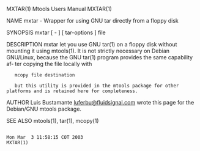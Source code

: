 MXTAR(1)                                                                                     Mtools Users Manual                                                                                     MXTAR(1)

NAME
       mxtar - Wrapper for using GNU tar directly from a floppy disk

SYNOPSIS
       mxtar [ - ] [ tar-options ] file

DESCRIPTION
       mxtar  let you use GNU tar(1) on a floppy disk without mounting it using mtools(1).  It is not strictly necessary on Debian GNU/Linux, because the GNU tar(1) program provides the same capability af‐
       ter copying the file locally with

       mcopy file destination

       but this utility is provided in the mtools package for other platforms and is retained here for completeness.

AUTHOR
       Luis Bustamante <luferbu@fluidsignal.com> wrote this page for the Debian/GNU mtools package.

SEE ALSO
       mtools(1), tar(1), mcopy(1)

                                                                                         Mon Mar  3 11:58:15 COT 2003                                                                                MXTAR(1)
